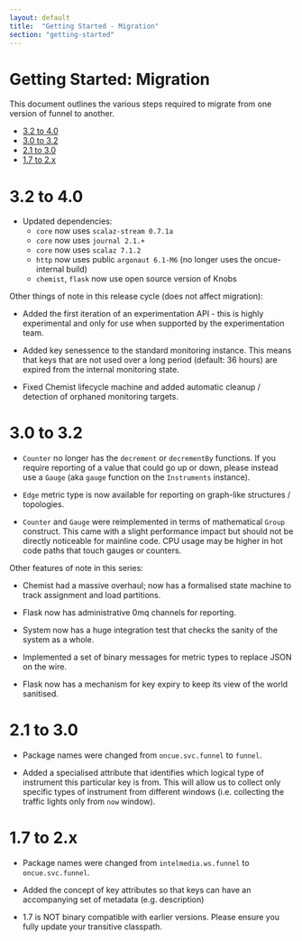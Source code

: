 ```yaml
---
layout: default
title:  "Getting Started - Migration"
section: "getting-started"
---
```


# Getting Started: Migration

This document outlines the various steps required to migrate from one version of funnel to another.

* [3.2 to 4.0](#32to40)
* [3.0 to 3.2](#30to32)
* [2.1 to 3.0](#21to30)
* [1.7 to 2.x](#17to20)

<a name="32to40"></a>

# 3.2 to 4.0

* Updated dependencies:
	* `core` now uses `scalaz-stream 0.7.1a`
	* `core` now uses `journal 2.1.+`
	* `core` now uses `scalaz 7.1.2`
	* `http` now uses public `argonaut 6.1-M6` (no longer uses the oncue-internal build)
	* `chemist`, `flask` now use open source version of Knobs

Other things of note in this release cycle (does not affect migration):

* Added the first iteration of an experimentation API - this is highly experimental and only for use when supported by the experimentation team.

* Added key senessence to the standard monitoring instance. This means that keys that are not used over a long period (default: 36 hours) are expired from the internal monitoring state.

* Fixed Chemist lifecycle machine and added automatic cleanup / detection of orphaned monitoring targets.


<a name="30to32"></a>

# 3.0 to 3.2

* `Counter` no longer has the `decrement` or `decrementBy` functions. If you require reporting of a value that could go up or down, please instead use a `Gauge` (aka `gauge` function on the `Instruments` instance).

* `Edge` metric type is now available for reporting on graph-like structures / topologies. 

* `Counter` and `Gauge` were reimplemented in terms of mathematical `Group` construct. This came with a slight performance impact but should not be directly noticeable for mainline code. CPU usage may be higher in hot code paths that touch gauges or counters.

Other features of note in this series:

* Chemist had a massive overhaul; now has a formalised state machine to track assignment and load partitions.

* Flask now has administrative 0mq channels for reporting.

* System now has a huge integration test that checks the sanity of the system as a whole.

* Implemented a set of binary messages for metric types to replace JSON on the wire.

* Flask now has a mechanism for key expiry to keep its view of the world sanitised. 

<a name="21to30"></a>

# 2.1 to 3.0

* Package names were changed from `oncue.svc.funnel` to `funnel`.

* Added a specialised attribute that identifies which logical type of instrument this particular key is from. This will allow us to collect only specific types of instrument from different windows (i.e. collecting the traffic lights only from `now` window).


<a name="17to20"></a>

# 1.7 to 2.x

* Package names were changed from `intelmedia.ws.funnel` to `oncue.svc.funnel`.

* Added the concept of key attributes so that keys can have an accompanying set of metadata (e.g. description)

* 1.7 is NOT binary compatible with earlier versions. Please ensure you fully update your transitive classpath.